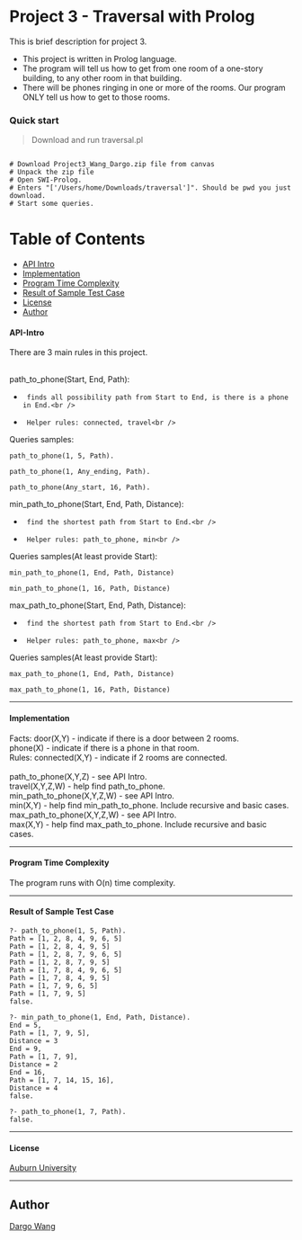 # Project 3 - Traversal with Prolog

This is brief description for project 3. 

* This project is written in Prolog language.
* The program will tell us how to get from one room of a one-story building, to any other room in that building.
* There will be phones ringing in one or more of the rooms. Our program ONLY tell us how to get to those rooms.



### Quick start

> Download and run traversal.pl

```

# Download Project3_Wang_Dargo.zip file from canvas
# Unpack the zip file
# Open SWI-Prolog.
# Enters "['/Users/home/Downloads/traversal']". Should be pwd you just download.
# Start some queries.

```

# Table of Contents
* [API Intro](#api-intro)
* [Implementation](#implementation)
* [Program Time Complexity](#program-time-complexity)
* [Result of Sample Test Case](#result-of-sample-test-case)
* [License](#license)
* [Author](#author)




#### API-Intro

There are 3 main rules in this project. <br /><br />

path_to_phone(Start, End, Path):<br />
-      finds all possibility path from Start to End, is there is a phone in End.<br />
-      Helper rules: connected, travel<br />
Queries samples:
```
path_to_phone(1, 5, Path).
```
```
path_to_phone(1, Any_ending, Path).
```
```
path_to_phone(Any_start, 16, Path).
```

min_path_to_phone(Start, End, Path, Distance):<br />
-      find the shortest path from Start to End.<br />
-      Helper rules: path_to_phone, min<br />
Queries samples(At least provide Start):

```
min_path_to_phone(1, End, Path, Distance)
```
```
min_path_to_phone(1, 16, Path, Distance)
```

max_path_to_phone(Start, End, Path, Distance):<br />
-      find the shortest path from Start to End.<br />
-      Helper rules: path_to_phone, max<br />
Queries samples(At least provide Start):

```
max_path_to_phone(1, End, Path, Distance)
```
```
max_path_to_phone(1, 16, Path, Distance)
```


___

#### Implementation 

Facts: door(X,Y) - indicate if there is a door between 2 rooms.<br />
       phone(X)  - indicate if there is a phone in that room.<br />
Rules: connected(X,Y) - indicate if 2 rooms are connected.<br /><br />
       path_to_phone(X,Y,Z) - see API Intro.<br />
       travel(X,Y,Z,W) - help find path_to_phone.<br />
       min_path_to_phone(X,Y,Z,W) - see API Intro.<br />
       min(X,Y) - help find min_path_to_phone. Include recursive and basic cases.<br />
       max_path_to_phone(X,Y,Z,W) - see API Intro.<br />
       max(X,Y) - help find max_path_to_phone. Include recursive and basic cases.<br />
  
  
___

#### Program Time Complexity

The program runs with O(n) time complexity.


___

#### Result of Sample Test Case
```
?- path_to_phone(1, 5, Path).
Path = [1, 2, 8, 4, 9, 6, 5] 
Path = [1, 2, 8, 4, 9, 5] 
Path = [1, 2, 8, 7, 9, 6, 5] 
Path = [1, 2, 8, 7, 9, 5] 
Path = [1, 7, 8, 4, 9, 6, 5] 
Path = [1, 7, 8, 4, 9, 5] 
Path = [1, 7, 9, 6, 5] 
Path = [1, 7, 9, 5] 
false.
```
```
?- min_path_to_phone(1, End, Path, Distance).
End = 5,
Path = [1, 7, 9, 5],
Distance = 3 
End = 9,
Path = [1, 7, 9],
Distance = 2 
End = 16,
Path = [1, 7, 14, 15, 16],
Distance = 4 
false.
```
```
?- path_to_phone(1, 7, Path).
false.
```

___

#### License
 [Auburn University](/LICENSE)

___

## Author
 [Dargo Wang](/LICENSE)

